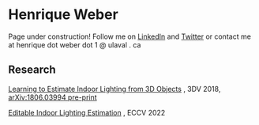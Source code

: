 # Henrique Weber

Page under construction! Follow me on [LinkedIn](https://www.linkedin.com/in/henriqueweber/) and [Twitter](https://twitter.com/henriquewbr) or contact me at henrique dot weber dot 1 @ ulaval . ca

## Research

[Learning to Estimate Indoor Lighting from 3D Objects](http://vision.gel.ulaval.ca/~jflalonde/publications/projects/illumPredict/index.html)
, 3DV 2018, [arXiv:1806.03994 pre-print](https://arxiv.org/abs/1806.03994) 

[Editable Indoor Lighting Estimation](https://lvsn.github.io/EditableIndoorLight/)
, ECCV 2022
